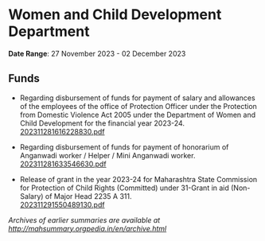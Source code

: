 # Women and Child Development Department

**Date Range**: 27 November 2023 - 02 December 2023


## Funds
- Regarding disbursement of funds for payment of salary and allowances of the employees of the office of Protection Officer under the Protection from Domestic Violence Act 2005 under the Department of Women and Child Development for the financial year 2023-24.\
  [202311281616228830.pdf](https://gr.maharashtra.gov.in/Site/Upload/Government%20Resolutions/English/202311281616228830.pdf)

- Regarding disbursement of funds for payment of honorarium of Anganwadi worker / Helper / Mini Anganwadi worker.\
  [202311281633546630.pdf](https://gr.maharashtra.gov.in/Site/Upload/Government%20Resolutions/English/202311281633546630.pdf)

- Release of grant in the year 2023-24 for Maharashtra State Commission for Protection of Child Rights (Committed) under 31-Grant in aid (Non-Salary) of Major Head 2235 A 311.\
  [202311291550489130.pdf](https://gr.maharashtra.gov.in/Site/Upload/Government%20Resolutions/English/202311291550489130.pdf)


*Archives of earlier summaries are available at http://mahsummary.orgpedia.in/en/archive.html*